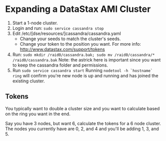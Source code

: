 Expanding a DataStax AMI Cluster
================================

1. Start a 1-node cluster.
2. Login and run: `sudo service cassandra stop`
3. Edit /etc/[dse/resources/]cassandra/cassandra.yaml
    * Change your seeds to match the cluster's seeds.
    * Change your token to the position you want.
        For more info: http://www.datastax.com/support/tokens
4. Run: `sudo mkdir /raid0/cassandra.bak; sudo mv /raid0/cassandra/* /raid0/cassandra.bak`
    Note: the astrick here is important since you want to keep the cassandra folder and permissions.
5. Run `sudo service cassandra start`
    Running ``nodetool -h `hostname` ring`` will confirm you're new node is up and running and has joined the existing cluster.

Tokens
------

You typically want to double a cluster size and you want to calculate based on the ring you want in the end.

Say you have 3 nodes, but want 6, calculate the tokens for a 6 node cluster. The nodes you currently have are 0, 2, and 4 and you'll be adding 1, 3, and 5.
